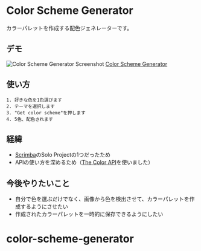 
# Color Scheme Generator

カラーパレットを作成する配色ジェネレーターです。

## デモ
![Color Scheme Generator Screenshot](../color-scheme-generator/src/assets/png/website.png)
[Color Scheme Generator](https://hyuga-colorschemegenerator.netlify.app/)

## 使い方
    1. 好きな色を1色選びます
    2. テーマを選択します
    3. "Get color scheme"を押します
    4. 5色、配色されます

## 経緯
- [Scrimba](https://scrimba.com/scrim/co73343ea8c93c5d396d7ac67)のSolo Projectの1つだったため
- APIの使い方を深めるため（[The Color API](https://www.thecolorapi.com/)を使いました）

## 今後やりたいこと
- 自分で色を選ぶだけでなく、画像から色を検出させて、カラーパレットを作成するようにさせたい
- 作成されたカラーパレットを一時的に保存できるようにしたい



# color-scheme-generator

